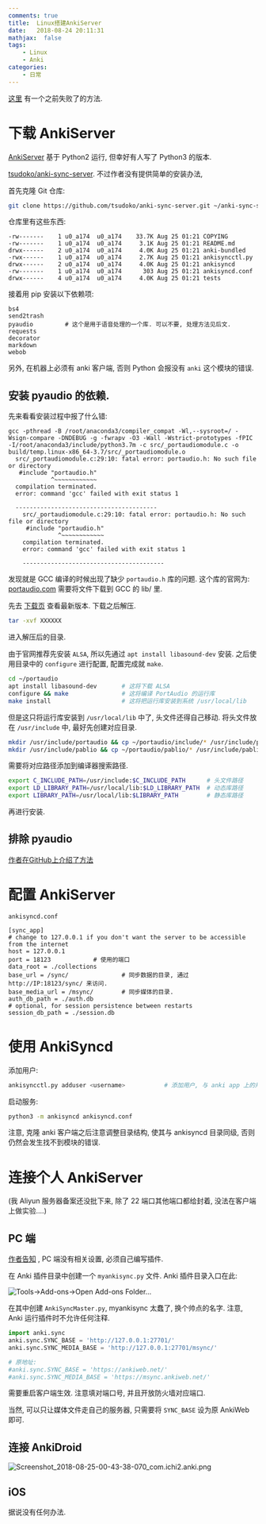 ```yaml
---
comments: true
title:  Linux搭建AnkiServer
date:   2018-08-24 20:11:31
mathjax:  false
tags:
    - Linux
    - Anki
categories:
    - 日常
---
```


[这里](/assert/repos/anki/ankiserver.failed.html) 有一个之前失败了的方法.

# 下载 AnkiServer

[AnkiServer](https://pypi.org/project/AnkiServer/2.0.6/) 基于 Python2 运行, 但幸好有人写了 Python3 的版本.

[tsudoko/anki-sync-server](https://github.com/tsudoko/anki-sync-server). 不过作者没有提供简单的安装办法, 

<!--more-->

首先克隆 Git 仓库:

```sh
git clone https://github.com/tsudoko/anki-sync-server.git ~/anki-sync-server
```

仓库里有这些东西:

```
-rw-------    1 u0_a174  u0_a174    33.7K Aug 25 01:21 COPYING
-rw-------    1 u0_a174  u0_a174     3.1K Aug 25 01:21 README.md
drwx------    2 u0_a174  u0_a174     4.0K Aug 25 01:21 anki-bundled
-rwx------    1 u0_a174  u0_a174     2.7K Aug 25 01:21 ankisyncctl.py
drwx------    2 u0_a174  u0_a174     4.0K Aug 25 01:21 ankisyncd
-rw-------    1 u0_a174  u0_a174      303 Aug 25 01:21 ankisyncd.conf
drwx------    4 u0_a174  u0_a174     4.0K Aug 25 01:21 tests
```

接着用 pip 安装以下依赖项:

```
bs4
send2trash
pyaudio         # 这个是用于语音处理的一个库. 可以不要, 处理方法见后文.
requests
decorator
markdown
webob
```

另外, 在机器上必须有 anki 客户端, 否则 Python 会报没有 `anki` 这个模块的错误.

## 安装 pyaudio 的依赖.

先来看看安装过程中报了什么错:

```
gcc -pthread -B /root/anaconda3/compiler_compat -Wl,--sysroot=/ -Wsign-compare -DNDEBUG -g -fwrapv -O3 -Wall -Wstrict-prototypes -fPIC -I/root/anaconda3/include/python3.7m -c src/_portaudiomodule.c -o build/temp.linux-x86_64-3.7/src/_portaudiomodule.o
  src/_portaudiomodule.c:29:10: fatal error: portaudio.h: No such file or directory
   #include "portaudio.h"
            ^~~~~~~~~~~~~
  compilation terminated.
  error: command 'gcc' failed with exit status 1

  ----------------------------------------
    src/_portaudiomodule.c:29:10: fatal error: portaudio.h: No such file or directory
     #include "portaudio.h"
              ^~~~~~~~~~~~~
    compilation terminated.
    error: command 'gcc' failed with exit status 1

    ----------------------------------------
```

发现就是 GCC 编译的时候出现了缺少 `portaudio.h` 库的问题. 这个库的官网为: [portaudio.com](http://portaudio.com) 需要将文件下载到 GCC 的 lib/ 里.

先去 [下载页](http://portaudio.com/download.html) 查看最新版本. 下载之后解压.

```sh
tar -xvf XXXXXX
```

进入解压后的目录.

由于官网推荐先安装 `ALSA`, 所以先通过 `apt install libasound-dev` 安装. 之后使用目录中的 `configure` 进行配置, 配置完成就 `make`.

```sh
cd ~/portaudio
apt install libasound-dev       # 这将下载 ALSA
configure && make               # 这将编译 PortAudio 的运行库
make install                    # 这将把运行库安装到系统 /usr/local/lib
```

但是这只将运行库安装到 `/usr/local/lib` 中了, 头文件还得自己移动. 将头文件放在 `/usr/include` 中, 最好先创建对应目录.

```sh
mkdir /usr/include/portaudio && cp ~/portaudio/include/* /usr/include/portaudio
mkdir /usr/include/pablio && cp ~/portaudio/pablio/* /usr/include/pablio       # 这是 Portaudio 中的另一个装满 .h 文件的目录, 不知道干嘛的. 但还是放进去吧
```
需要将对应路径添加到编译器搜索路径.

```sh
export C_INCLUDE_PATH=/usr/include:$C_INCLUDE_PATH      # 头文件路径
export LD_LIBRARY_PATH=/usr/local/lib:$LD_LIBRARY_PATH  # 动态库路径
export LIBRARY_PATH=/usr/local/lib:$LIBRARY_PATH        # 静态库路径
```

再进行安装.

## 排除 pyaudio

[作者在GitHub上介绍了方法](https://github.com/tsudoko/anki-sync-server#running-ankisyncd-without-pyaudio)

# 配置 AnkiServer

`ankisyncd.conf`

```
[sync_app]
# change to 127.0.0.1 if you don't want the server to be accessible from the internet
host = 127.0.0.1
port = 18123            # 使用的端口
data_root = ./collections
base_url = /sync/               # 同步数据的目录, 通过 http://IP:18123/sync/ 来访问.
base_media_url = /msync/        # 同步媒体的目录.
auth_db_path = ./auth.db
# optional, for session persistence between restarts
session_db_path = ./session.db
```

# 使用 AnkiSyncd

添加用户:

```sh
ankisyncctl.py adduser <username>           # 添加用户, 与 anki app 上的用户保持一致
```

启动服务:

```sh
python3 -m ankisyncd ankisyncd.conf
```

注意, 克隆 anki 客户端之后注意调整目录结构, 使其与 ankisyncd 目录同级, 否则仍然会发生找不到模块的错误.

# 连接个人 AnkiServer

(我 Aliyun 服务器备案还没批下来, 除了 22 端口其他端口都给封着, 没法在客户端上做实验....)

## PC 端

[作者告知](https://github.com/dsnopek/anki-sync-server#point-the-anki-desktop-program-at-it) , PC 端没有相关设置, 必须自己编写插件.

在 Anki 插件目录中创建一个 `myankisync.py` 文件. Anki 插件目录入口在此:

![Tools->Add-ons->Open Add-ons Folder...](https://raw.githubusercontent.com/zombie110year/imgstore/master/img/20180828210912.png)

在其中创建 `AnkiSyncMaster.py`, myankisync 太蠢了, 换个帅点的名字. 注意, Anki 运行插件时不允许任何注释.

```py
import anki.sync
anki.sync.SYNC_BASE = 'http://127.0.0.1:27701/'
anki.sync.SYNC_MEDIA_BASE = 'http://127.0.0.1:27701/msync/'

# 原地址:
#anki.sync.SYNC_BASE = 'https://ankiweb.net/'
#anki.sync.SYNC_MEDIA_BASE = 'https://msync.ankiweb.net/'
```

需要重启客户端生效. 注意填对端口号, 并且开放防火墙对应端口.

当然, 可以只让媒体文件走自己的服务器, 只需要将 `SYNC_BASE` 设为原 AnkiWeb 即可.

## 连接 AnkiDroid

![Screenshot_2018-08-25-00-43-38-070_com.ichi2.anki.png](https://i.loli.net/2018/08/25/5b8036260dc7f.png)

## iOS

据说没有任何办法.
